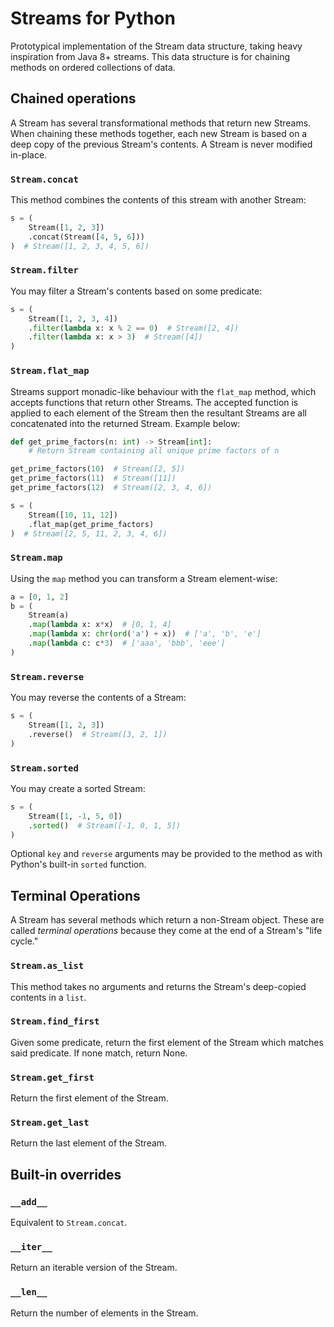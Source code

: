 # Streams for Python

Prototypical implementation of the Stream data structure, taking heavy inspiration from Java 8+ streams. This data structure is for chaining methods on ordered collections of data.

## Chained operations

A Stream has several transformational methods that return new Streams. When chaining these methods together, each new Stream is based on a deep copy of the previous Stream's contents. A Stream is never modified in-place.

### `Stream.concat`

This method combines the contents of this stream with another Stream:

```python
s = (
    Stream([1, 2, 3])
    .concat(Stream([4, 5, 6]))
)  # Stream([1, 2, 3, 4, 5, 6])
```

### `Stream.filter`

You may filter a Stream's contents based on some predicate:

```python
s = (
    Stream([1, 2, 3, 4])
    .filter(lambda x: x % 2 == 0)  # Stream([2, 4])
    .filter(lambda x: x > 3)  # Stream([4])
)
```

### `Stream.flat_map`

Streams support monadic-like behaviour with the `flat_map` method, which accepts functions that return other Streams. The accepted function is applied to each element of the Stream then the resultant Streams are all concatenated into the returned Stream. Example below:

```python
def get_prime_factors(n: int) -> Stream[int]:
    # Return Stream containing all unique prime factors of n

get_prime_factors(10)  # Stream([2, 5])
get_prime_factors(11)  # Stream([11])
get_prime_factors(12)  # Stream([2, 3, 4, 6])

s = (
    Stream([10, 11, 12])
    .flat_map(get_prime_factors)
)  # Stream([2, 5, 11, 2, 3, 4, 6])

```

### `Stream.map`

Using the `map` method you can transform a Stream element-wise:

```python
a = [0, 1, 2]
b = (
    Stream(a)
    .map(lambda x: x*x)  # [0, 1, 4]
    .map(lambda x: chr(ord('a') + x))  # ['a', 'b', 'e']
    .map(lambda c: c*3)  # ['aaa', 'bbb', 'eee']
)
```

### `Stream.reverse`

You may reverse the contents of a Stream:

```python
s = (
    Stream([1, 2, 3])
    .reverse()  # Stream([3, 2, 1])
)
```

### `Stream.sorted`

You may create a sorted Stream:

```python
s = (
    Stream([1, -1, 5, 0])
    .sorted()  # Stream([-1, 0, 1, 5])
)
```

Optional `key` and `reverse` arguments may be provided to the method as with Python's built-in `sorted` function.

## Terminal Operations

A Stream has several methods which return a non-Stream object. These are called *terminal operations* because they come at the end of a Stream's "life cycle."

### `Stream.as_list`

This method takes no arguments and returns the Stream's deep-copied contents in a `list`.

### `Stream.find_first`

Given some predicate, return the first element of the Stream which matches said predicate. If none match, return None.

### `Stream.get_first`

Return the first element of the Stream.

### `Stream.get_last`

Return the last element of the Stream.

## Built-in overrides

### `__add__`

Equivalent to `Stream.concat`.

### `__iter__`

Return an iterable version of the Stream.

### `__len__`

Return the number of elements in the Stream.